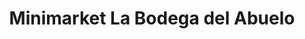 ---
title: "Minimarket La Bodega del Abuelo"
url: /quilpue/minimarket-la-bodega-del-abuelo/
shop: comodidad
---